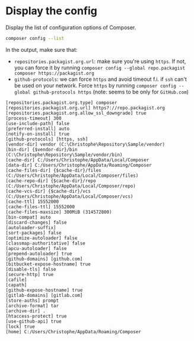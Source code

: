 # Display the config

Display the list of configuration options of Composer.

```bash
composer config --list
```

In the output, make sure that:

* `repositories.packagist.org.url`: make sure you're using `https`. If not, you can force it by running `composer config --global repo.packagist composer https://packagist.org`
* `github-protocols`: we can force `https` and avoid timeout f.i. if `ssh` can't be used on your network. Force `https` by running `composer config --global github-protocols https` (note: seems to be only for `GitHub.com`)

```text
[repositories.packagist.org.type] composer
[repositories.packagist.org.url] https?://repo.packagist.org
[repositories.packagist.org.allow_ssl_downgrade] true
[process-timeout] 300
[use-include-path] false
[preferred-install] auto
[notify-on-install] true
[github-protocols] [https, ssh]
[vendor-dir] vendor (C:\Christophe\Repository\Sample/vendor)
[bin-dir] {$vendor-dir}/bin (C:\Christophe\Repository\Sample/vendor/bin)
[cache-dir] C:/Users/Christophe/AppData/Local/Composer
[data-dir] C:/Users/Christophe/AppData/Roaming/Composer
[cache-files-dir] {$cache-dir}/files (C:/Users/Christophe/AppData/Local/Composer/files)
[cache-repo-dir] {$cache-dir}/repo (C:/Users/Christophe/AppData/Local/Composer/repo)
[cache-vcs-dir] {$cache-dir}/vcs (C:/Users/Christophe/AppData/Local/Composer/vcs)
[cache-ttl] 15552000
[cache-files-ttl] 15552000
[cache-files-maxsize] 300MiB (314572800)
[bin-compat] auto
[discard-changes] false
[autoloader-suffix]
[sort-packages] false
[optimize-autoloader] false
[classmap-authoritative] false
[apcu-autoloader] false
[prepend-autoloader] true
[github-domains] [github.com]
[bitbucket-expose-hostname] true
[disable-tls] false
[secure-http] true
[cafile]
[capath]
[github-expose-hostname] true
[gitlab-domains] [gitlab.com]
[store-auths] prompt
[archive-format] tar
[archive-dir] .
[htaccess-protect] true
[use-github-api] true
[lock] true
[home] C:/Users/Christophe/AppData/Roaming/Composer
```
